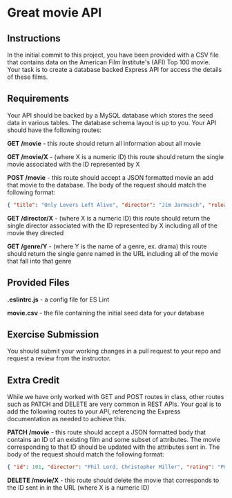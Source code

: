 # Great movie API

## Instructions
In the initial commit to this project, you have been provided with a CSV file that contains data on the American Film Institute's (AFI) Top 100 movie. Your task is to create a database backed Express API for access the details of these films.

## Requirements
Your API should be backed by a MySQL database which stores the seed data in various tables. The database schema layout is up to you. Your API should have the following routes:

**GET /movie** - this route should return all information about all movie

**GET /movie/X** - (where X is a numeric ID) this route should return the single movie associated with the ID represented by X

**POST /movie** - this route should accept a JSON formatted movie an add that movie to the database. The body of the request should match the following format:

```json
{ "title": "Only Lovers Left Alive", "director": "Jim Jarmusch", "releaseDate": "2013-12-25", "rating": "R", "runTime": 123, "genre": "Drama, Musical" }
```

**GET /director/X** - (where X is a numeric ID) this route should return the single director associated with the ID represented by X including all of the movie they directed

**GET /genre/Y** - (where Y is the name of a genre, ex. drama) this route should return the single genre named in the URL including all of the movie that fall into that genre

## Provided Files

**.eslintrc.js** - a config file for ES Lint

**movie.csv** - the file containing the initial seed data for your database

## Exercise Submission
You should submit your working changes in a pull request to your repo and request a review from the instructor.

## Extra Credit
While we have only worked with GET and POST routes in class, other routes such as PATCH and DELETE are very common in REST APIs. Your goal is to add the following routes to your API, referencing the Express documentation as needed to achieve this.

**PATCH /movie** - this route should accept a JSON formatted body that contains an ID of an existing film and some subset of attributes. The movie corresponding to that ID should be updated with the attributes sent in. The body of the request should match the following format:

```json
{ "id": 101, "director": "Phil Lord, Christopher Miller", "rating": "PG" }
```

**DELETE /movie/X** - this route should delete the movie that corresponds to the ID sent in in the URL (where X is a numeric ID)
